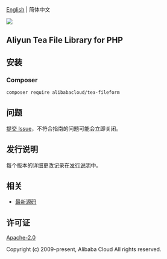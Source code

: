 [English](README.md) | 简体中文

![](https://aliyunsdk-pages.alicdn.com/icons/AlibabaCloud.svg)

## Aliyun Tea File Library for PHP

## 安装

### Composer

```bash
composer require alibabacloud/tea-fileform
```

## 问题

[提交 Issue](https://github.com/aliyun/tea-fileform/issues/new)，不符合指南的问题可能会立即关闭。

## 发行说明

每个版本的详细更改记录在[发行说明](./ChangeLog.txt)中。

## 相关

* [最新源码](https://github.com/aliyun/tea-fileform)

## 许可证

[Apache-2.0](http://www.apache.org/licenses/LICENSE-2.0)

Copyright (c) 2009-present, Alibaba Cloud All rights reserved.
